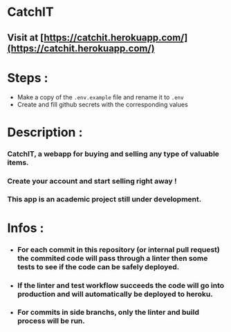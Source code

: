 # CatchIT
## Visit at [https://catchit.herokuapp.com/](https://catchit.herokuapp.com/)


# Steps :
- Make a copy of the ```.env.example```  file and rename it to ```.env```
- Create and fill github secrets with the corresponding values

# Description :

### CatchIT, a webapp for buying and selling any type of valuable items.
### Create your account and start selling right away !
### This app is an academic project still under development.

# Infos :
- ### For each commit in this repository (or internal pull request) the commited code will pass through a linter then some tests to see if the code can be safely deployed.
- ### If the linter and test workflow succeeds the code will go into production and will automatically be deployed to heroku.
- ### For commits in side branchs, only the linter and build process will be run.
